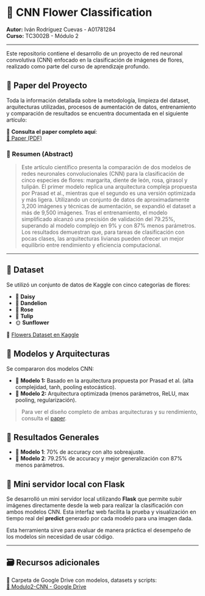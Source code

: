 # 🌸 CNN Flower Classification

**Autor:** Iván Rodríguez Cuevas - A01781284  
**Curso:** TC3002B - Módulo 2

---

Este repositorio contiene el desarrollo de un proyecto de red neuronal convolutiva (CNN) enfocado en la clasificación de imágenes de flores, realizado como parte del curso de aprendizaje profundo.

## 📄 Paper del Proyecto

Toda la información detallada sobre la metodología, limpieza del dataset, arquitecturas utilizadas, procesos de aumentación de datos, entrenamiento y comparación de resultados se encuentra documentada en el siguiente artículo:

📘 **Consulta el paper completo aquí**:  
[🔗 Paper (PDF)](./PaperFlowers.pdf)

### 🔬 Resumen (Abstract)

> Este artículo científico presenta la comparación de dos modelos de redes neuronales convolucionales (CNN) para la clasificación de cinco especies de flores: margarita, diente de león, rosa, girasol y tulipán. El primer modelo replica una arquitectura compleja propuesta por Prasad et al., mientras que el segundo es una versión optimizada y más ligera. Utilizando un conjunto de datos de aproximadamente 3,200 imágenes y técnicas de aumentación, se expandió el dataset a más de 9,500 imágenes. Tras el entrenamiento, el modelo simplificado alcanzó una precisión de validación del 79.25%, superando al modelo complejo en 9% y con 87% menos parámetros. Los resultados demuestran que, para tareas de clasificación con pocas clases, las arquitecturas livianas pueden ofrecer un mejor equilibrio entre rendimiento y eficiencia computacional.

---

## 📁 Dataset

Se utilizó un conjunto de datos de Kaggle con cinco categorías de flores:

- 🌼 **Daisy**  
- 🌻 **Dandelion**  
- 🌹 **Rose**  
- 🌷 **Tulip**  
- 🌞 **Sunflower**

🔗 [Flowers Dataset en Kaggle](https://www.kaggle.com/datasets/imsparsh/flowers-dataset)

## 🧠 Modelos y Arquitecturas

Se compararon dos modelos CNN:

- 📘 **Modelo 1:** Basado en la arquitectura propuesta por Prasad et al. (alta complejidad, tanh, pooling estocástico).  
- 🧩 **Modelo 2:** Arquitectura optimizada (menos parámetros, ReLU, max pooling, regularización).

> Para ver el diseño completo de ambas arquitecturas y su rendimiento, consulta el [paper](./PaperFlowers.pdf).

## 🚀 Resultados Generales

- 🧪 **Modelo 1**: 70% de accuracy con alto sobreajuste.  
- 🧪 **Modelo 2**: 79.25% de accuracy y mejor generalización con 87% menos parámetros.

## 🔧 Mini servidor local con Flask

Se desarrolló un mini servidor local utilizando **Flask** que permite subir imágenes directamente desde la web para realizar la clasificación con ambos modelos CNN. Esta interfaz web facilita la prueba y visualización en tiempo real del **predict** generado por cada modelo para una imagen dada.

Esta herramienta sirve para evaluar de manera práctica el desempeño de los modelos sin necesidad de usar código.

---

## 🗃️ Recursos adicionales

📁 Carpeta de Google Drive con modelos, datasets y scripts:  
[🔗 Modulo2-CNN - Google Drive](https://drive.google.com/drive/folders/1nuC3y95_OiF5_yCtBkUkDkcrK6HXi0-I?usp=drive_link)

